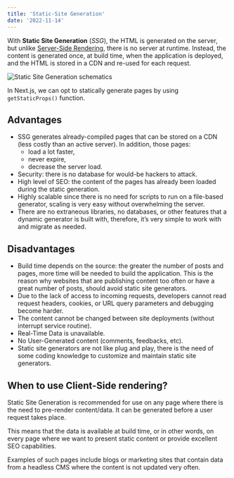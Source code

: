 ```yaml
---
title: 'Static-Site Generation'
date: '2022-11-14'
---
```


With **Static Site Generation** (*SSG*), the HTML is generated on the server, but unlike [Server-Side Rendering](/posts/server-side-rendering), there is no server at runtime. Instead, the content is generated once, at build time, when the application is deployed, and the HTML is stored in a CDN and re-used for each request.

![Static Site Generation schematics](/images/SSG.png "Static Site Generation")

In Next.js, we can opt to statically generate pages by using `getStaticProps()` function.

## Advantages

- SSG generates already-compiled pages that can be stored on a CDN (less costly than an active server). In addition, those pages:
    - load a lot faster,
    - never expire,
    - decrease the server load.
- Security: there is no database for would-be hackers to attack.
- High level of SEO: the content of the pages has already been loaded during the static generation.
- Highly scalable since there is no need for scripts to run on a file-based generator, scaling is very easy without overwhelming the server.
- There are no extraneous libraries, no databases, or other features that a dynamic generator is built with, therefore, it’s very simple to work with and migrate as needed.

## Disadvantages

- Build time depends on the source: the greater the number of posts and pages, more time will be needed to build the application. This is the reason why websites that are publishing content too often or have a great number of posts, should avoid static site generators.
- Due to the lack of access to incoming requests, developers cannot read request headers, cookies, or URL query parameters and debugging become harder.
- The content cannot be changed between site deployments (without interrupt service routine).
- Real-Time Data is unavailable.
- No User-Generated content (comments, feedbacks, etc).
- Static site generators are not like plug and play, there is the need of some coding knowledge to customize and maintain static site generators.

## When to use Client-Side rendering?

Static Site Generation is recommended for use on any page where there is the need to pre-render content/data. It can be generated before a user request takes place.

This means that the data is available at build time, or in other words, on every page where we want to present static content or provide excellent SEO capabilities.

Examples of such pages include blogs or marketing sites that contain data from a headless CMS where the content is not updated very often. 
